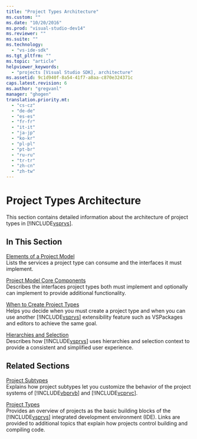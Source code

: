 ```yaml
---
title: "Project Types Architecture"
ms.custom: ""
ms.date: "10/20/2016"
ms.prod: "visual-studio-dev14"
ms.reviewer: ""
ms.suite: ""
ms.technology: 
  - "vs-ide-sdk"
ms.tgt_pltfrm: ""
ms.topic: "article"
helpviewer_keywords: 
  - "projects [Visual Studio SDK], architecture"
ms.assetid: 9c1d940f-8a54-41f7-a8aa-c870e324371c
caps.latest.revision: 6
ms.author: "gregvanl"
manager: "ghogen"
translation.priority.mt: 
  - "cs-cz"
  - "de-de"
  - "es-es"
  - "fr-fr"
  - "it-it"
  - "ja-jp"
  - "ko-kr"
  - "pl-pl"
  - "pt-br"
  - "ru-ru"
  - "tr-tr"
  - "zh-cn"
  - "zh-tw"
---
```

# Project Types Architecture
This section contains detailed information about the architecture of project types in [!INCLUDE[vsprvs](../code-quality/includes/vsprvs_md.md)].  
  
## In This Section  
 [Elements of a Project Model](../extensibility-internals/elements-of-a-project-model.md)  
 Lists the services a project type can consume and the interfaces it must implement.  
  
 [Project Model Core Components](../extensibility-internals/project-model-core-components.md)  
 Describes the interfaces project types both must implement and optionally can implement to provide additional functionality.  
  
 [When to Create Project Types](../extensibility-internals/when-to-create-project-types.md)  
 Helps you decide when you must create a project type and when you can use another [!INCLUDE[vsprvs](../code-quality/includes/vsprvs_md.md)] extensibility feature such as VSPackages and editors to achieve the same goal.  
  
 [Hierarchies and Selection](../extensibility-internals/hierarchies-and-selection.md)  
 Describes how [!INCLUDE[vsprvs](../code-quality/includes/vsprvs_md.md)] uses hierarchies and selection context to provide a consistent and simplified user experience.  
  
## Related Sections  
 [Project Subtypes](../extensibility-internals/project-subtypes.md)  
 Explains how project subtypes let you customize the behavior of the project systems of [!INCLUDE[vbprvb](../code-quality/includes/vbprvb_md.md)] and [!INCLUDE[vcprvc](../code-quality/includes/vcprvc_md.md)].  
  
 [Project Types](../extensibility-internals/project-types.md)  
 Provides an overview of projects as the basic building blocks of the [!INCLUDE[vsprvs](../code-quality/includes/vsprvs_md.md)] integrated development environment (IDE). Links are provided to additional topics that explain how projects control building and compiling code.
